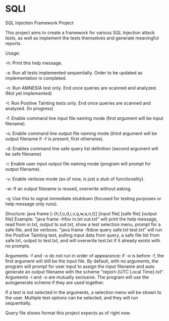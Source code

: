 # SQLI
SQL Injection Framework Project

This project aims to create a framework for various SQL Injection attack tests, as well as implement the tests 
themselves and generate meaningful reports.

Usage:

-h: Print this help message.

-a: Run all tests implemented sequentially. Order to be updated as implementation is completed.

-n: Run AMNESIA test only. End once queries are scanned and analyzed. (Not yet implemented)

-t: Run Positive Tainting tests only. End once queries are scanned and analyzed. (In progress)

-f: Enable command line input file naming mode (first argument will be input filename).

-o: Enable command line output file naming mode (third argument will be output filename if -f is present, first otherwise).

-d: Enables command line safe query list definition (second argument will be safe filename)

-i: Enable user input output file naming mode (program will prompt for output filename).

-v: Enable verbose mode (as of now, is just a stub of functionality).

-w: If an output filename is reused, overwrite without asking.

-q: Use this to signal immediate shutdown (focused for testing purposes or help message only runs).

Structure: java frame [-{h,f,o,d,i,v,q,w,a,n,t}] [input file] [safe file] [output file]
Example: "java frame -hfov in.txt out.txt" will print the help message, read from in.txt, output to out.txt, show a test selection menu, prompt for a safe file, and be verbose.
         "java frame -ftdow query safe.txt test.txt" will run the Positive Tainting test, pulling input data from query, a safe file list from safe.txt, output to test.txt, and will overwrite test.txt if it already exists with no prompts.

Arguments -f and -o do not run in order of appearance; if -o is before -f, the first argument will still be the input file.
By default, with no arguments, the program will prompt for user input to assign the input filename and auto generate an output filename with the scheme "report-{UTC Local Time}.txt".
Arguments -i and -o are mutually exclusive. The program will use the autogenerate scheme if they are used together.

If a test is not selected in the arguments, a selection menu will be shown to the user.
Multiple test options can be selected, and they will run sequentially.

Query file shows format this project expects as of right now.

